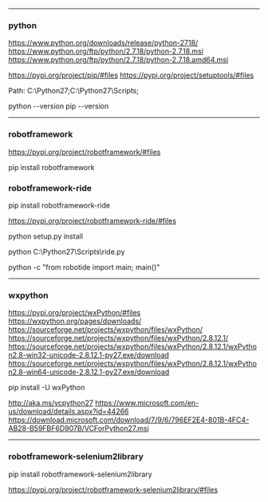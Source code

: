 #

---

### python

https://www.python.org/downloads/release/python-2718/
https://www.python.org/ftp/python/2.7.18/python-2.7.18.msi
https://www.python.org/ftp/python/2.7.18/python-2.7.18.amd64.msi

https://pypi.org/project/pip/#files
https://pypi.org/project/setuptools/#files

Path: C:\Python27;C:\Python27\Scripts;

python --version
pip --version

---

### robotframework

https://pypi.org/project/robotframework/#files

pip install robotframework

### robotframework-ride

pip install robotframework-ride

https://pypi.org/project/robotframework-ride/#files

python setup.py install

python C:\Python27\Scripts\ride.py

python -c "from robotide import main; main()"

---

### wxpython

https://pypi.org/project/wxPython/#files
https://wxpython.org/pages/downloads/
https://sourceforge.net/projects/wxpython/files/wxPython/
https://sourceforge.net/projects/wxpython/files/wxPython/2.8.12.1/
https://sourceforge.net/projects/wxpython/files/wxPython/2.8.12.1/wxPython2.8-win32-unicode-2.8.12.1-py27.exe/download
https://sourceforge.net/projects/wxpython/files/wxPython/2.8.12.1/wxPython2.8-win64-unicode-2.8.12.1-py27.exe/download

pip install -U wxPython

http://aka.ms/vcpython27
https://www.microsoft.com/en-us/download/details.aspx?id=44266
https://download.microsoft.com/download/7/9/6/796EF2E4-801B-4FC4-AB28-B59FBF6D907B/VCForPython27.msi

---

### robotframework-selenium2library

pip install robotframework-selenium2library

https://pypi.org/project/robotframework-selenium2library/#files
